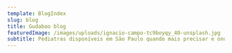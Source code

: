 ```yaml
---
template: BlogIndex
slug: blog
title: Gudaboo blog
featuredImage: /images/uploads/ignacio-campo-tc9boyqy_40-unsplash.jpg
subtitle: Pediatras disponíveis em São Paulo quando mais precisar e onde estiver
---
```


